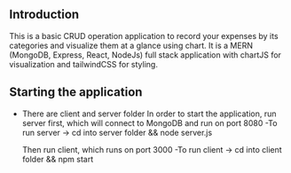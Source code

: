 ## Introduction

This is a basic CRUD operation application to record your expenses by its categories and visualize them at a glance using chart. It is a MERN (MongoDB, Express, React, NodeJs) full stack application with chartJS for visualization and tailwindCSS for styling.

## Starting the application

- There are client and server folder
  In order to start the application, run server first, which will connect to MongoDB and run on port 8080
  -To run server -> cd into server folder && node server.js

  Then run client, which runs on port 3000
  -To run client -> cd into client folder && npm start
